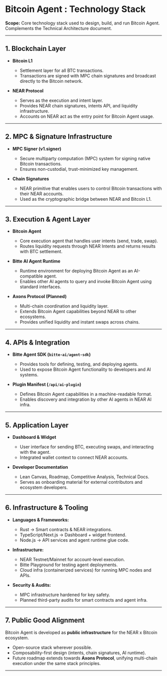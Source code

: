# Bitcoin Agent : Technology Stack

**Scope:** Core technology stack used to design, build, and run Bitcoin Agent. Complements the Technical Architecture document.

---

## 1. Blockchain Layer

- **Bitcoin L1**

  - Settlement layer for all BTC transactions.
  - Transactions are signed with MPC chain signatures and broadcast directly to the Bitcoin network.

- **NEAR Protocol**
  - Serves as the execution and intent layer.
  - Provides NEAR chain signatures, intents API, and liquidity infrastructure.
  - Accounts on NEAR act as the entry point for Bitcoin Agent usage.

---

## 2. MPC & Signature Infrastructure

- **MPC Signer (v1.signer)**

  - Secure multiparty computation (MPC) system for signing native Bitcoin transactions.
  - Ensures non-custodial, trust-minimized key management.

- **Chain Signatures**
  - NEAR primitive that enables users to control Bitcoin transactions with their NEAR accounts.
  - Used as the cryptographic bridge between NEAR and Bitcoin L1.

---

## 3. Execution & Agent Layer

- **Bitcoin Agent**

  - Core execution agent that handles user intents (send, trade, swap).
  - Routes liquidity requests through NEAR Intents and returns results with BTC settlement.

- **Bitte AI Agent Runtime**

  - Runtime environment for deploying Bitcoin Agent as an AI-compatible agent.
  - Enables other AI agents to query and invoke Bitcoin Agent using standard interfaces.

- **Axons Protocol (Planned)**
  - Multi-chain coordination and liquidity layer.
  - Extends Bitcoin Agent capabilities beyond NEAR to other ecosystems.
  - Provides unified liquidity and instant swaps across chains.

---

## 4. APIs & Integration

- **Bitte Agent SDK (`bitte-ai/agent-sdk`)**

  - Provides tools for defining, testing, and deploying agents.
  - Used to expose Bitcoin Agent functionality to developers and AI systems.

- **Plugin Manifest (`/api/ai-plugin`)**
  - Defines Bitcoin Agent capabilities in a machine-readable format.
  - Enables discovery and integration by other AI agents in NEAR AI infra.

---

## 5. Application Layer

- **Dashboard & Widget**

  - User interface for sending BTC, executing swaps, and interacting with the agent.
  - Integrated wallet context to connect NEAR accounts.

- **Developer Documentation**
  - Lean Canvas, Roadmap, Competitive Analysis, Technical Docs.
  - Serves as onboarding material for external contributors and ecosystem developers.

---

## 6. Infrastructure & Tooling

- **Languages & Frameworks:**

  - Rust → Smart contracts & NEAR integrations.
  - TypeScript/Next.js → Dashboard + widget frontend.
  - Node.js → API services and agent runtime glue code.

- **Infrastructure:**

  - NEAR Testnet/Mainnet for account-level execution.
  - Bitte Playground for testing agent deployments.
  - Cloud infra (containerized services) for running MPC nodes and APIs.

- **Security & Audits:**
  - MPC infrastructure hardened for key safety.
  - Planned third-party audits for smart contracts and agent infra.

---

## 7. Public Good Alignment

Bitcoin Agent is developed as **public infrastructure** for the NEAR x Bitcoin ecosystem.

- Open-source stack wherever possible.
- Composability-first design (intents, chain signatures, AI runtime).
- Future roadmap extends towards **Axons Protocol**, unifying multi-chain execution under the same stack principles.

---
